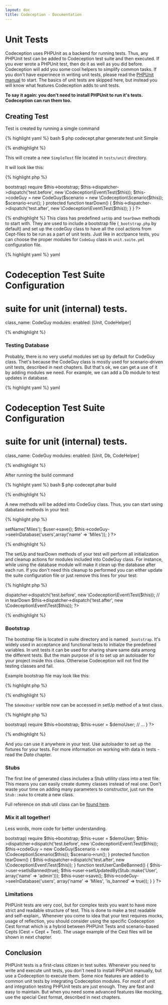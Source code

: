 ```yaml
---
layout: doc
title: Codeception - Documentation
---
```


# Unit Tests

Codeception uses PHPUnit as a backend for running tests. Thus, any PHPUnit test can be added to Codeception test suite and then executed. 
If you ever wrote a PHPUnit test, then do it as well as you did before. Codeception will add you some cool helpers to simplify common tasks.
If you don't have experinece in writing unit tests, please read the [PHPUnit manual](http://www.phpunit.de/manual/3.6/en/index.html) to start.
The basics of unit tests are skipped here, but instead you will know what features Codeception adds to unit tests.

__To say it again: you don't need to install PHPUnit to run it's tests. Codeception can run them too.__

## Creating Test

Test is created by running a simgle command

{% highlight yaml %}
bash
$ php codecept.phar generate:test unit Simple

{% endhighlight %}

This will create a new `SimpleTest` file located in `tests/unit` directory.

It will look like this:

{% highlight php %}

<?php
use Codeception\Util\Stub;

class SimpleTest extends \Codeception\TestCase\Test
{
   /**
    * @var CodeGuy
    */
    protected $codeGuy;

    // keep this setupUp and tearDown to enable proper work of Codeception modules
    protected function setUp()
    {
        if ($this->bootstrap) require $this->bootstrap;
        $this->dispatcher->dispatch('test.before', new \Codeception\Event\Test($this));
        $this->codeGuy = new CodeGuy($scenario = new \Codeception\Scenario($this));
        $scenario->run();
    }

    protected function tearDown()
    {
        $this->dispatcher->dispatch('test.after', new \Codeception\Event\Test($this));
    }
}
?>

{% endhighlight %}
This class has predefined `setUp` and `tearDown` methods to start with. They are used to include a bootstrap file (`_bootstrap.php` by default) and set up the codeGuy class to have all the cool actions from Cept-files to be run as a part of unit tests. Just like in acctpance tests, you can choose the proper modules for `CodeGuy` class in `unit.suite.yml` configuration file.

{% highlight yaml %}
yaml
# Codeception Test Suite Configuration

# suite for unit (internal) tests.
class_name: CodeGuy
modules:
    enabled: [Unit, CodeHelper] 

{% endhighlight %}

### Testing Database

Probably, there is no very useful modules set up by default for CodeGuy class. Thet's because the CodeGuy class is mostly used for scenario-driven unit tests, described in next chapters. But that's ok, we can get a use of it by adding modules we need. For example, we can add a Db module to test updates in database.

{% highlight yaml %}
yaml
# Codeception Test Suite Configuration

# suite for unit (internal) tests.
class_name: CodeGuy
modules:
    enabled: [Unit, Db, CodeHelper] 

{% endhighlight %}

After running the build command

{% highlight yaml %}
bash
$ php codecept.phar build

{% endhighlight %}

A new methods will be added into CodeGuy class. Thus, you can start using dabatase methods in your test:

{% highlight php %}
 
<?php
function testSavingUser()
{
	$user = new User();
	$user->setName('Miles');
	$user->save();
	$this->codeGuy->seeInDatabase('users',array('name' => 'Miles'));	
}
?>

{% endhighlight %}

The setUp and tearDown methods of your test will perform all initialization and cleanup actions for modules included into CodeGuy class. For instance, while using the database module will make it clean up the database after each run. If you don't need this cleanup to performed you can either update the suite configuration file or just remove this lines for your test:

{% highlight php %}

<?php
// in setUp
$this->dispatcher->dispatch('test.before', new \Codeception\Event\Test($this));
// in tearDown
$this->dispatcher->dispatch('test.after', new \Codeception\Event\Test($this));
?>

{% endhighlight %}

### Bootstrap

The bootstrap file is located in suite directory and is named `_bootstrap`. It's widely used in acceptance and functional tests to initialze the predefined variables. In unit tests it can be used for sharing share same data among the different tests. But the main purpose of is to set up an autoloader for your project inside this class. Otherwise Codeception will not find the testing classes and fail.

Example bootstrap file may look like this:

{% highlight php %}

<?php
require_once 'app/autoload.php';
Autoloader::initialize();

$demoUser = User::find(1);
?>

{% endhighlight %}

The `$demoUser` varible now can be accessed in setUp method of a test class.

{% highlight php %}

<?php
    protected function setUp()
    {
        if ($this->bootstrap) require $this->bootstrap;
        $this->user = $demoUser;
        // ...
    }
?>

{% endhighlight %}

And you can use it anywhere in your test. Use autoloader to set up the fixtures for your tests. For more information on working with data in tests - read the _Data_ chapter. 

### Stubs

The first line of generated class includes a Stub utlility class into a test file. This means you can easily create dummy classes instead of real one. Don't waste your time on adding many parameters to constructor, just run the `Stub::make` to create a new class.

Full reference on stub util class can be [found here](/docs/reference/stubs).

### Mix it all together!

Less words, more code for better understanding.

<?php
use Codeception\Util\Stub;

class SimpleTest extends \Codeception\TestCase\Test
{
   /**
    * @var CodeGuy
    */
    protected $codeGuy;

    // keep this setupUp and tearDown to enable proper work of Codeception modules
    protected function setUp()
    {
        if ($this->bootstrap) require $this->bootstrap;
        $this->user = $demoUser;
        $this->dispatcher->dispatch('test.before', new \Codeception\Event\Test($this));
        $this->codeGuy = new CodeGuy($scenario = new \Codeception\Scenario($this));
        $scenario->run();
    }

    protected function tearDown()
    {
        $this->dispatcher->dispatch('test.after', new \Codeception\Event\Test($this));
    }

    function testUserCanBeBanned()
    {
    	$this->user->setIsBanned(true);
    	$this->user->setUpdatedBy(Stub::make('User', array('name' => 'admin')));
    	$this->user->save();
    	$this->codeGuy->seeInDatabase('users', array('name' => 'Miles', 'is_banned' => true));    	
    }
}
?>


### Limitations

PHPUnit tests are very cool, but for complex tests you want to have more strict and readable structure of test. This is done to make a test readable and self-explain,. Whenever you come to idea that your test requires mocks, usage of reflection, you should consider using the specific Codeception Cest format which is a hybrid between PHPUnit Tests and scenario-based Cepts (Cest = Cept + Test). The usage example of the Cest files will be shown in next chapter.

## Conclusion

PHPUnit tests is a first-class citizen in test suites. Whenever you need to write and execute unit tests, you don't need to install PHPUnit manually, but use a Codeception to execute them. Some nice features are added to common unit tests by integrating Codeception modules. For most of unit and integration testing PHPUnit tests are just enough. They are fast and easy to maintain. But when you need some advanced features like mocking, use the special Cest format, described in next chapters.